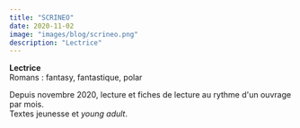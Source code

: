 ```yaml
---
title: "SCRINEO"
date: 2020-11-02
image: "images/blog/scrineo.png"
description: "Lectrice"
---
```


**Lectrice**   
Romans : fantasy, fantastique, polar   

Depuis novembre 2020, lecture et fiches de lecture au rythme d'un ouvrage par mois.   
Textes jeunesse et *young adult*.   

